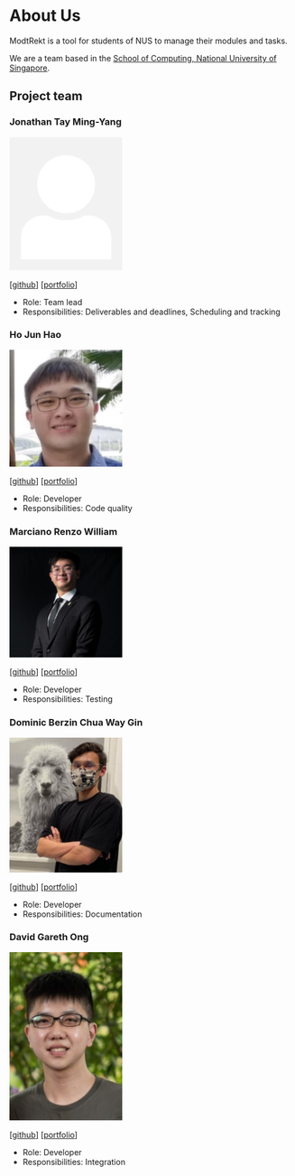 # About Us

ModtRekt is a tool for students of NUS to manage their modules and tasks.

We are a team based in the [School of Computing, National University of Singapore](http://www.comp.nus.edu.sg).

## Project team

### Jonathan Tay Ming-Yang

<img src="images/jontmy.png" width="200px">

[[github](https://github.com/jontmy)]
[[portfolio](team/jontmy.md)]

* Role: Team lead
* Responsibilities: Deliverables and deadlines, Scheduling and tracking

### Ho Jun Hao

<img src="images/hojunhao2000.png" width="200px">

[[github](http://github.com/hojunhao2000)]
[[portfolio](team/hojunhao2000.md)]

* Role: Developer
* Responsibilities: Code quality

### Marciano Renzo William

<img src="images/midnightfeverrr.png" width="200px">

[[github](http://github.com/johndoe)] [[portfolio](team/midnightfeverrr.md)]

* Role: Developer
* Responsibilities: Testing

### Dominic Berzin Chua Way Gin

<img src="images/domoberzin.png" width="200px">

[[github](http://github.com/johndoe)]
[[portfolio](team/domoberzin.md)]

* Role: Developer
* Responsibilities: Documentation

### David Gareth Ong

<img src="images/vvidday.png" width="200px">

[[github](http://github.com/vvidday)]
[[portfolio](team/vvidday.md)]

* Role: Developer
* Responsibilities: Integration
